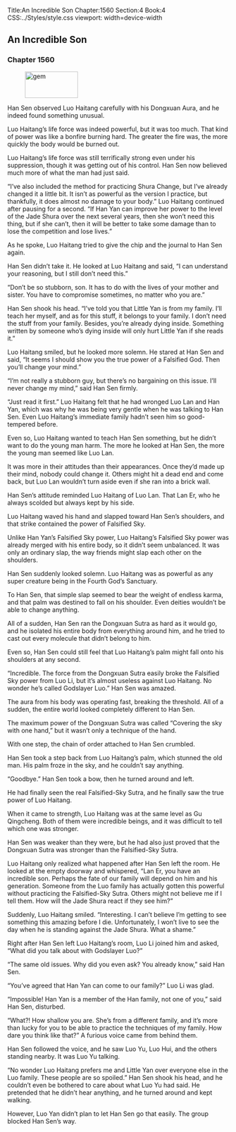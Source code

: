 Title:An Incredible Son 
Chapter:1560 
Section:4 
Book:4 
CSS:../Styles/style.css 
viewport: width=device-width
  
## An Incredible Son
### Chapter 1560
  
<figure>
	<img src="../Images/gem.gif" alt="gem" id="gem" width="120" height="60" />
</figure>
  

  
Han Sen observed Luo Haitang carefully with his Dongxuan Aura, and he indeed found something unusual.

Luo Haitang’s life force was indeed powerful, but it was too much. That kind of power was like a bonfire burning hard. The greater the fire was, the more quickly the body would be burned out.

Luo Haitang’s life force was still terrifically strong even under his suppression, though it was getting out of his control. Han Sen now believed much more of what the man had just said.

“I’ve also included the method for practicing Shura Change, but I’ve already changed it a little bit. It isn’t as powerful as the version I practice, but thankfully, it does almost no damage to your body.” Luo Haitang continued after pausing for a second. “If Han Yan can improve her power to the level of the Jade Shura over the next several years, then she won’t need this thing, but if she can’t, then it will be better to take some damage than to lose the competition and lose lives.”

As he spoke, Luo Haitang tried to give the chip and the journal to Han Sen again.

Han Sen didn’t take it. He looked at Luo Haitang and said, “I can understand your reasoning, but I still don’t need this.”

“Don’t be so stubborn, son. It has to do with the lives of your mother and sister. You have to compromise sometimes, no matter who you are.”

Han Sen shook his head. “I’ve told you that Little Yan is from my family. I’ll teach her myself, and as for this stuff, it belongs to your family. I don’t need the stuff from your family. Besides, you’re already dying inside. Something written by someone who’s dying inside will only hurt Little Yan if she reads it.”

Luo Haitang smiled, but he looked more solemn. He stared at Han Sen and said, “It seems I should show you the true power of a Falsified God. Then you’ll change your mind.”

“I’m not really a stubborn guy, but there’s no bargaining on this issue. I’ll never change my mind,” said Han Sen firmly.

“Just read it first.” Luo Haitang felt that he had wronged Luo Lan and Han Yan, which was why he was being very gentle when he was talking to Han Sen. Even Luo Haitang’s immediate family hadn’t seen him so good-tempered before.

Even so, Luo Haitang wanted to teach Han Sen something, but he didn’t want to do the young man harm. The more he looked at Han Sen, the more the young man seemed like Luo Lan.

It was more in their attitudes than their appearances. Once they’d made up their mind, nobody could change it. Others might hit a dead end and come back, but Luo Lan wouldn’t turn aside even if she ran into a brick wall.

Han Sen’s attitude reminded Luo Haitang of Luo Lan. That Lan Er, who he always scolded but always kept by his side.

Luo Haitang waved his hand and slapped toward Han Sen’s shoulders, and that strike contained the power of Falsified Sky.

Unlike Han Yan’s Falsified Sky power, Luo Haitang’s Falsified Sky power was already merged with his entire body, so it didn’t seem unbalanced. It was only an ordinary slap, the way friends might slap each other on the shoulders.

Han Sen suddenly looked solemn. Luo Haitang was as powerful as any super creature being in the Fourth God’s Sanctuary.

To Han Sen, that simple slap seemed to bear the weight of endless karma, and that palm was destined to fall on his shoulder. Even deities wouldn’t be able to change anything.

All of a sudden, Han Sen ran the Dongxuan Sutra as hard as it would go, and he isolated his entire body from everything around him, and he tried to cast out every molecule that didn’t belong to him.

Even so, Han Sen could still feel that Luo Haitang’s palm might fall onto his shoulders at any second.

“Incredible. The force from the Dongxuan Sutra easily broke the Falsified Sky power from Luo Li, but it’s almost useless against Luo Haitang. No wonder he’s called Godslayer Luo.” Han Sen was amazed.

The aura from his body was operating fast, breaking the threshold. All of a sudden, the entire world looked completely different to Han Sen.

The maximum power of the Dongxuan Sutra was called “Covering the sky with one hand,” but it wasn’t only a technique of the hand.

With one step, the chain of order attached to Han Sen crumbled.

Han Sen took a step back from Luo Haitang’s palm, which stunned the old man. His palm froze in the sky, and he couldn’t say anything.

“Goodbye.” Han Sen took a bow, then he turned around and left.

He had finally seen the real Falsified-Sky Sutra, and he finally saw the true power of Luo Haitang.

When it came to strength, Luo Haitang was at the same level as Gu Qingcheng. Both of them were incredible beings, and it was difficult to tell which one was stronger.

Han Sen was weaker than they were, but he had also just proved that the Dongxuan Sutra was stronger than the Falsified-Sky Sutra.

Luo Haitang only realized what happened after Han Sen left the room. He looked at the empty doorway and whispered, “Lan Er, you have an incredible son. Perhaps the fate of our family will depend on him and his generation. Someone from the Luo family has actually gotten this powerful without practicing the Falsified-Sky Sutra. Others might not believe me if I tell them. How will the Jade Shura react if they see him?”

Suddenly, Luo Haitang smiled. “Interesting. I can’t believe I’m getting to see something this amazing before I die. Unfortunately, I won’t live to see the day when he is standing against the Jade Shura. What a shame.”

Right after Han Sen left Luo Haitang’s room, Luo Li joined him and asked, “What did you talk about with Godslayer Luo?”

“The same old issues. Why did you even ask? You already know,” said Han Sen.

“You’ve agreed that Han Yan can come to our family?” Luo Li was glad.

“Impossible! Han Yan is a member of the Han family, not one of you,” said Han Sen, disturbed.

“What?! How shallow you are. She’s from a different family, and it’s more than lucky for you to be able to practice the techniques of my family. How dare you think like that?” A furious voice came from behind them.

Han Sen followed the voice, and he saw Luo Yu, Luo Hui, and the others standing nearby. It was Luo Yu talking.

“No wonder Luo Haitang prefers me and Little Yan over everyone else in the Luo family. These people are so spoiled.” Han Sen shook his head, and he couldn’t even be bothered to care about what Luo Yu had said. He pretended that he didn’t hear anything, and he turned around and kept walking.

However, Luo Yan didn’t plan to let Han Sen go that easily. The group blocked Han Sen’s way.